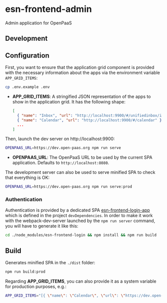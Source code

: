 # esn-frontend-admin

Admin application for OpenPaaS

## Development

## Configuration

First, you want to ensure that the application grid component is provided with the necessary information about the apps via the environment variable `APP_GRID_ITEMS`:

```sh
cp .env.example .env
```

- **APP_GRID_ITEMS**: A stringified JSON representation of the apps to show in the application grid. It has the following shape:
  ```json
  [
    { "name": "Inbox", "url": "http://localhost:9900/#/unifiedinbox/inbox" },
    { "name": "Calendar", "url": "http://localhost:9900/#/calendar" },
    ...
  ]
  ```

Then, launch the dev server on http://localhost:9900:

```sh
OPENPAAS_URL=https://dev.open-paas.org npm run serve
```

- **OPENPAAS_URL**: The OpenPaaS URL to be used by the current SPA application. Defaults to `http://localhost:8080`.

The development server can also be used to serve minified SPA to check that everything is OK:

```sh
OPENPAAS_URL=https://dev.open-paas.org npm run serve:prod
```

### Authentication

Authentication is provided by a dedicated SPA [esn-frontend-login-app](https://github.com/OpenPaaS-Suite/esn-frontend-login) which is defined in the project `devDependencies`.
In order to make it work with the webpack-dev-server launched by the `npm run server` command, you will have to generate it like this:

```sh
cd ./node_modules/esn-frontend-login && npm install && npm run build
```

## Build

Generates minified SPA in the `./dist` folder:

```sh
npm run build:prod
```

Regarding **APP_GRID_ITEMS**, you can also provide it as a system variable for production purposes, e.g.:

```sh
APP_GRID_ITEMS="[{ \"name\": \"Calendar\", \"url\": \"https://dev.open-paas.org/calendar/\" }, { \"name\": \"Contacts\", \"url\": \"https://dev.open-paas.org/contacts/\" }, { \"name\": \"Inbox\", \"url\": \"http://dev.open-paas.org/inbox/\" }, { \"name\": \"Admin\", \"url\": \"https://dev.open-paas.org/admin/\" }, { \"name\": \"LinShare\", \"url\": \"https://user.linshare-4-0.integration-linshare.org/\" }]" npm run build:prod
```
